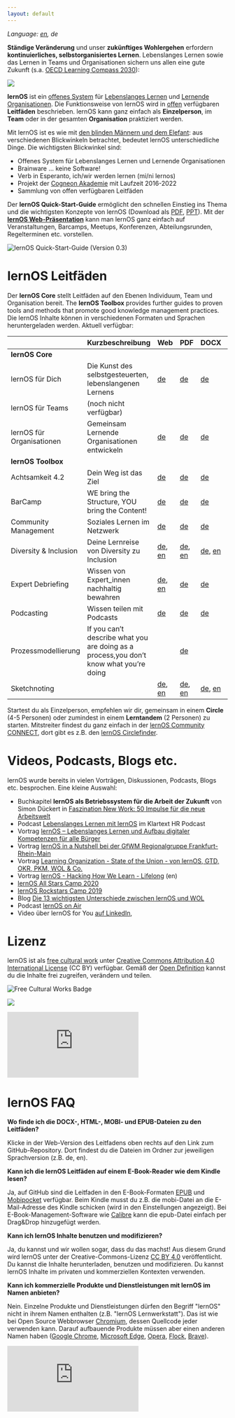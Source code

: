 ```yaml
---
layout: default
---
```

*Language: [en](/lernos/en), de*

**Ständige Veränderung** und unser **zukünftiges Wohlergehen** erfordern **kontinuierliches, selbstorganisiertes Lernen**. Lebenslanges Lernen sowie das Lernen in Teams und Organisationen sichern uns allen eine gute Zukunft (s.a. [OECD Learning Compass 2030](https://www.oecd.org/education/2030-project/contact/OECD_Lernkompass_2030.pdf)):

![](images/oecd-learning-compass-2030-de.png)

**lernOS** ist ein [offenes System](https://de.wikipedia.org/wiki/Offenes_System) für [Lebenslanges Lernen](https://de.wikipedia.org/wiki/Lebenslanges_Lernen) und [Lernende Organisationen](https://de.wikipedia.org/wiki/Lernende_Organisation). Die Funktionsweise von lernOS wird in [offen](https://opendefinition.org/od/2.1/de/) verfügbaren **Leitfäden** beschrieben. lernOS kann ganz einfach als **Einzelperson**, im **Team** oder in der gesamten **Organisation** praktiziert werden.

Mit lernOS ist es wie mit [den blinden Männern und dem Elefant](https://de.wikipedia.org/wiki/Die_blinden_M%C3%A4nner_und_der_Elefant): aus verschiedenen Blickwinkeln betrachtet, bedeutet lernOS unterschiedliche Dinge. Die wichtigsten Blickwinkel sind:

* Offenes System für Lebenslanges Lernen und Lernende Organisationen
* Brainware ... keine Software!
* Verb in Esperanto, ich/wir werden lernen (mi/ni lernos)
* Projekt der [Cogneon Akademie](https://lernos.org) mit Laufzeit 2016-2022
* Sammlung von offen verfügbaren Leitfäden

Der **lernOS Quick-Start-Guide** ermöglicht den schnellen Einstieg ins Thema und die wichtigsten Konzepte von lernOS (Download als [PDF](./downloads/lernOS-Quick-Start-Guide-de-v03.pdf), [PPT](./downloads/lernOS-Quick-Start-Guide-de-v03.pptx)). Mit der **[lernOS Web-Präsentation](https://cogneon.github.io/lernos/presentation/de/)** kann man lernOS ganz einfach auf Veranstaltungen, Barcamps, Meetups, Konferenzen, Abteilungsrunden, Regelterminen etc. vorstellen.

![lernOS Quick-Start-Guide (Version 0.3)](./images/lernOS-Quick-Start-Guide-de-v03.png)

# lernOS Leitfäden

Der **lernOS Core** stellt Leitfäden auf den Ebenen Individuum, Team und Organisation bereit. The **lernOS Toolbox** provides further guides to proven tools and methods that promote good knowledge management practices. Die lernOS Inhalte können in verschiedenen Formaten und Sprachen heruntergeladen werden. Aktuell verfügbar:

|                           | Kurzbeschreibung                                             | Web                                                          | PDF                                                          | DOCX                                                         | MOBI                                                         | EPUB                                                         | HTML                                                         |
| ------------------------- | ------------------------------------------------------------ | ------------------------------------------------------------ | ------------------------------------------------------------ | ------------------------------------------------------------ | ------------------------------------------------------------ | ------------------------------------------------------------ | ------------------------------------------------------------ |
| **lernOS Core**           |                                                              |                                                              |                                                              |                                                              |                                                              |                                                              |                                                              |
| lernOS für Dich           | Die Kunst des selbstgesteuerten, lebenslangenen Lernens      | [de](https://cogneon.github.io/lernos-for-you/de/)           | [de](https://raw.githubusercontent.com/cogneon/lernos-for-you/master/de/lernOS-fuer-Dich-Leitfaden.pdf) | [de](https://raw.githubusercontent.com/cogneon/lernos-for-you/master/de/lernOS-fuer-Dich-Leitfaden.docx) | [de](https://raw.githubusercontent.com/cogneon/lernos-for-you/master/de/lernOS-fuer-Dich-Leitfaden.mobi) | [de](https://raw.githubusercontent.com/cogneon/lernos-for-you/master/de/lernOS-fuer-Dich-Leitfaden.epub) | [de](https://github.com/cogneon/lernos-for-you/raw/master/de/lernOS-fuer-Dich-Leitfaden.html) |
| lernOS für Teams          | (noch nicht verfügbar)                                       |                                                              |                                                              |                                                              |                                                              |                                                              |                                                              |
| lernOS für Organisationen | Gemeinsam Lernende Organisationen entwickeln                 | [de](https://cogneon.github.io/lernos-for-organizations/de/) | [de](https://raw.githubusercontent.com/cogneon/lernos-for-organizations/master/de/lernOS-Guide-for-Organizations-de.pdf) | [de](https://github.com/cogneon/lernos-for-organizations/raw/master/de/lernOS-Guide-for-Organizations-de.docx) | [de](https://github.com/cogneon/lernos-for-organizations/raw/master/de/lernOS-Guide-for-Organizations-de.mobi) | [de](https://github.com/cogneon/lernos-for-organizations/raw/master/de/lernOS-Guide-for-Organizations-de.epub) | [de](https://github.com/cogneon/lernos-for-organizations/raw/master/de/lernOS-Guide-for-Organizations-de.html) |
| **lernOS Toolbox**        |                                                              |                                                              |                                                              |                                                              |                                                              |                                                              |                                                              |
| Achtsamkeit 4.2           | Dein Weg ist das Ziel                                        | [de](https://cogneon.github.io/lernos-achtsamkeit/de/)       | [de](https://github.com/cogneon/lernos-achtsamkeit/blob/master/de/lernOS-Achtsamkeit42.pdf) | [de](https://github.com/cogneon/lernos-achtsamkeit/raw/develop/de/lernOS-Achtsamkeit42.docx) |                                                              |                                                              | [de](https://github.com/cogneon/lernos-achtsamkeit/raw/develop/de/lernOS-Achtsamkeit42.html) |
| BarCamp                   | WE bring the Structure, YOU bring the Content!               | [de](https://cogneon.github.io/lernos-barcamp/de/)           | [de](https://raw.githubusercontent.com/cogneon/lernos-barcamp/master/de/lernOS-Barcamp-Guide-de.pdf) | [de](https://github.com/cogneon/lernos-barcamp/raw/master/de/lernOS-Barcamp-Guide-de.docx) | [de](https://github.com/cogneon/lernos-barcamp/raw/master/de/lernOS-Barcamp-Guide-de.mobi) | [de](https://github.com/cogneon/lernos-barcamp/raw/master/de/lernOS-Barcamp-Guide-de.epub) | [de](https://github.com/cogneon/lernos-barcamp/raw/master/de/lernOS-Barcamp-Guide-de.html) |
| Community Management      | Soziales Lernen im Netzwerk                                  | [de](https://cogneon.github.io/lernos-cmgmt/de/)             | [de](https://raw.githubusercontent.com/cogneon/lernos-cmgmt/master/de/lernOS-Community-Management-Guide-de.pdf) | [de](https://github.com/cogneon/lernos-cmgmt/raw/master/de/lernOS-Community-Management-Guide-de.docx) | [de](https://github.com/cogneon/lernos-cmgmt/raw/master/de/lernOS-Community-Management-Guide-de.mobi) | [de](https://github.com/cogneon/lernos-cmgmt/raw/master/de/lernOS-Community-Management-Guide-de.epub) | [de](https://github.com/cogneon/lernos-cmgmt/raw/master/de/lernOS-Community-Management-Guide-de.html) |
| Diversity & Inclusion      | Deine Lernreise von Diversity zu Inclusion | [de](https://cogneon.github.io/lernos-cmgmt/de/), [en](https://cogneon.github.io/lernos-cmgmt/en/)             | [de](https://github.com/cogneon/lernos-diversity/blob/master/de/LernOS-Diversity-Inclusion.pdf), [en](https://github.com/cogneon/lernos-diversity/blob/master/en/LernOS-Diversity-Inclusion.pdf) | [de](https://github.com/cogneon/lernos-diversity/blob/master/de/LernOS-Diversity-Inclusion.docx), [en](https://github.com/cogneon/lernos-diversity/blob/master/en/LernOS-Diversity-Inclusion.docx) | [de](https://github.com/cogneon/lernos-diversity/blob/master/de/LernOS-Diversity-Inclusion.mobi), [en](https://github.com/cogneon/lernos-diversity/blob/master/en/LernOS-Diversity-Inclusion.mobi) | [de](https://github.com/cogneon/lernos-diversity/blob/master/de/LernOS-Diversity-Inclusion.epub), [en](https://github.com/cogneon/lernos-diversity/blob/master/en/LernOS-Diversity-Inclusion.epub) | [de](https://github.com/cogneon/lernos-diversity/blob/master/de/LernOS-Diversity-Inclusion.html), [en](https://github.com/cogneon/lernos-diversity/blob/master/en/LernOS-Diversity-Inclusion.html) |
| Expert Debriefing         |  Wissen von Expert_innen nachhaltig bewahren | [de](https://cogneon.github.io/lernos-diversity/de/), [en](https://cogneon.github.io/lernos-diversity/en/) | [de](https://raw.githubusercontent.com/cogneon/lernos-expert-debriefing/master/de/lernOS-expert-debriefing-Guide-de.pdf) | [de](https://github.com/cogneon/lernos-expert-debriefing/raw/master/de/lernOS-expert-debriefing-Guide-de.docx) | [de](https://github.com/cogneon/lernos-expert-debriefing/raw/master/de/lernOS-expert-debriefing-Guide-de.mobi) | [de](https://github.com/cogneon/lernos-expert-debriefing/raw/master/de/lernOS-expert-debriefing-Guide-de.epub) | [de](https://github.com/cogneon/lernos-expert-debriefing/raw/master/de/lernOS-expert-debriefing-Guide-de.html) |
| Podcasting                | Wissen teilen mit Podcasts                                   | [de](https://cogneon.github.io/lernos-podcasting/de/)        | [de](https://raw.githubusercontent.com/cogneon/lernos-podcasting/master/de/lernOS-Podcasting-Guide-de.pdf) | [de](https://github.com/cogneon/lernos-podcasting/raw/master/de/lernOS-Podcasting-Guide-de.docx) | [de](https://github.com/cogneon/lernos-podcasting/raw/master/de/lernOS-Podcasting-Guide-de.mobi) | [de](https://github.com/cogneon/lernos-podcasting/raw/master/de/lernOS-Podcasting-Guide-de.epub) | [de](https://github.com/cogneon/lernos-podcasting/raw/master/de/lernOS-Podcasting-Guide-de.html) |
| Prozessmodellierung       | If you can’t describe what you are doing as a process,you don’t know what you’re doing |                                                              | [de](https://github.com/cogneon/lernos-prozessmodellierung/releases/download/1.0/lernOS-Prozessmodellierung-de.pdf) |                                                              |                                                              |                                                              |                                                              |
| Sketchnoting              |                                                              | [de](https://cogneon.github.io/lernos-sketchnoting/de/), [en](https://cogneon.github.io/lernos-sketchnoting/en/) | [de](https://raw.githubusercontent.com/cogneon/lernos-sketchnoting/master/de/lernOS-Sketchnoting-Guide-de.pdf), [en](https://github.com/cogneon/lernos-sketchnoting/raw/master/en/lernOS-Sketchnoting-Guide-en.pdf) | [de](https://github.com/cogneon/lernos-sketchnoting/raw/master/de/lernOS-Sketchnoting-Guide-de.docx), [en](https://github.com/cogneon/lernos-sketchnoting/raw/master/en/lernOS-Sketchnoting-Guide-en.docx) | [de](https://github.com/cogneon/lernos-sketchnoting/raw/master/de/lernOS-Sketchnoting-Guide-de.mobi), [en](https://github.com/cogneon/lernos-sketchnoting/raw/master/en/lernOS-Sketchnoting-Guide-en.mobi) | [de](https://github.com/cogneon/lernos-sketchnoting/raw/master/de/lernOS-Sketchnoting-Guide-de.epub), [en](https://github.com/cogneon/lernos-sketchnoting/raw/master/en/lernOS-Sketchnoting-Guide-en.epub) | [de](https://github.com/cogneon/lernos-sketchnoting/raw/master/de/lernOS-Sketchnoting-Guide-de.html), [en](https://github.com/cogneon/lernos-sketchnoting/raw/master/en/lernOS-Sketchnoting-Guide-en.html) |

Startest du als Einzelperson, empfehlen wir dir, gemeinsam in einem **Circle** (4-5 Personen) oder zumindest in einem **Lerntandem** (2 Personen) zu starten. Mitstreiter findest du ganz einfach in der [lernOS Community CONNECT](https://community.cogneon.de), dort gibt es z.B. den [lernOS Circlefinder](https://community.cogneon.de/c/lernos/lernos-circlefinder/).

# Videos, Podcasts, Blogs etc.

lernOS wurde bereits in vielen Vorträgen, Diskussionen, Podcasts, Blogs etc. besprochen. Eine kleine Auswahl:

* Buchkapitel **lernOS als Betriebssystem für die Arbeit der Zukunft** von Simon Dückert in [Faszination New Work: 50 Impulse für die neue Arbeitswelt](https://amzn.to/3issdMx)
* Podcast [Lebenslanges Lernen mit lernOS](https://fyyd.de/episode/5173375) im Klartext HR Podcast
* Vortrag [lernOS – Lebenslanges Lernen und Aufbau digitaler Kompetenzen für alle Bürger](https://www.youtube.com/watch?v=Wfe7HsqvqrQ)
* Vortrag [lernOS in a Nutshell bei der GfWM Regionalgruppe Frankfurt-Rhein-Main](https://www.youtube.com/watch?v=F5-f61GvXE4)
* Vortrag [Learning Organization - State of the Union - von lernOS, GTD, OKR, PKM, WOL & Co.](https://www.youtube.com/watch?v=H3O3eAY7XrI)
* Vortrag [lernOS - Hacking How We Learn - Lifelong](https://www.youtube.com/watch?v=7atMXYyzkBc&t=16s) (en)
* [lernOS All Stars Camp 2020](https://wiki.cogneon.de/loscamp20)
* [lernOS Rockstars Camp 2019](https://community.cogneon.de/t/1-lernos-rockstars-camp/)
* Blog [Die 13 wichtigsten Unterschiede zwischen lernOS und WOL](https://cogneon.de/2019/07/13/di3-13-wichtigsten-unterschiede-zwischen-lernos-und-wol/)
* Podcast [lernOS on Air](https://cogneon.de/loa)
* Video über lernOS for You [auf LinkedIn](https://www.linkedin.com/posts/theresa-laudenbach-4559a5200_lernos-lebenslangeslernen-fau-ugcPost-6770754811093684224-uIA8)‚

# Lizenz

lernOS ist als [free cultural work](https://creativecommons.org/share-your-work/public-domain/freeworks/) unter [Creative Commons Attribution 4.0 International License](https://creativecommons.org/licenses/by/4.0/) (CC BY) verfügbar. Gemäß der [Open Definition](https://opendefinition.org/od/2.1/de/) kannst du die Inhalte frei zugreifen, verändern und teilen.

![Free Cultural Works Badge](https://upload.wikimedia.org/wikipedia/commons/thumb/b/b7/Approved-for-free-cultural-works.svg/240px-Approved-for-free-cultural-works.svg.png)

![](images/cc-by.png)

![](https://analytics.cogneon.de/piwik.php?idsite=3&amp;rec=1)

# lernOS FAQ
**Wo finde ich die DOCX-, HTML-, MOBI- und EPUB-Dateien zu den Leitfäden?**

Klicke in der Web-Version des Leitfadens oben rechts auf den Link zum GitHub-Repository. Dort findest du die Dateien im Ordner zur jeweiligen Sprachversion (z.B. de, en).

**Kann ich die lernOS Leitfäden auf einem E-Book-Reader wie dem Kindle lesen?**

Ja, auf GitHub sind die Leitfaden in den E-Book-Formaten [EPUB](https://de.wikipedia.org/wiki/EPUB) und [Mobipocket](https://de.wikipedia.org/wiki/Mobipocket) verfügbar. Beim Kindle musst du z.B. die mobi-Datei an die E-Mail-Adresse des Kindle schicken (wird in den Einstellungen angezeigt). Bei E-Book-Management-Software wie [Calibre](https://calibre-ebook.com/) kann die epub-Datei einfach per Drag&Drop hinzugefügt werden.

**Kann ich lernOS Inhalte benutzen und modifizieren?**

Ja, du kannst und wir wollen sogar, dass du das machst! Aus diesem Grund wird lernOS unter der Creative-Commons-Lizenz [CC BY 4.0](https://creativecommons.org/licenses/by/4.0/) veröffentlicht. Du kannst die Inhalte herunterladen, benutzen und modifizieren. Du kannst lernOS Inhalte im privaten und kommerziellen Kontexten verwenden.

**Kann ich kommerzielle Produkte und Dienstleistungen mit lernOS im Namen anbieten?**

Nein. Einzelne Produkte und Dienstleistungen dürfen den Begriff "lernOS" nicht in ihrem Namen enthalten (z.B. "lernOS Lernwerkstatt"). Das ist wie bei Open Source Webbrowser [Chromium](https://www.chromium.org/Home), dessen Quellcode jeder verwenden kann. Darauf aufbauende Produkte müssen aber einen anderen Namen haben ([Google Chrome](https://de.wikipedia.org/wiki/Google_Chrome), [Microsoft Edge](https://de.wikipedia.org/wiki/Microsoft_Edge), [Opera](https://de.wikipedia.org/wiki/Opera_(Browser)), [Flock](https://de.wikipedia.org/wiki/Flock_(Browser)), [Brave](https://de.wikipedia.org/wiki/Brave_(Browser))).

![](https://analytics.cogneon.de/piwik.php?idsite=3&amp;rec=1)
